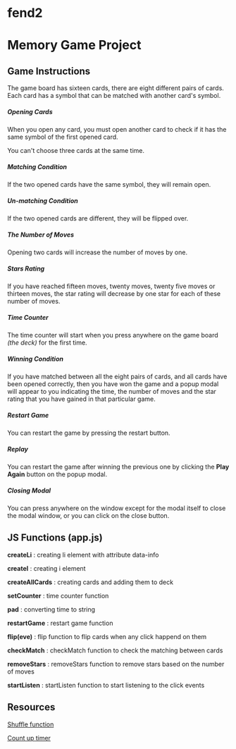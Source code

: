 # fend2

# Memory Game Project

## Game Instructions

The game board has sixteen cards, there are eight different pairs of cards.
Each card has a symbol that can be matched with another card's symbol.

##### Opening Cards

When you open any card, you must open another card to check if it has the same symbol of the first opened card.

You can't choose three cards at the same time.

##### Matching Condition

If the two opened cards have the same symbol, they will remain open.

##### Un-matching Condition

If the two opened cards are different, they will be flipped over.

##### The Number of Moves

Opening two cards will increase the number of moves by one.

##### Stars Rating

If you have reached fifteen moves, twenty moves, twenty five moves or thirteen moves, the star rating will decrease by one star for each of these number of moves.

##### Time Counter

The time counter will start when you press anywhere on the game board _(the deck)_ for the first time.

##### **Winning Condition**

If you have matched between all the eight pairs of cards, and all cards have been opened correctly, then you have won the game and a popup modal will appear to you indicating the time, the number of moves and the star rating that you have gained in that particular game.

##### Restart Game

You can restart the game by pressing the restart button.

##### Replay

You can restart the game after winning the previous one by clicking the **Play Again** button on the popup modal.

##### Closing Modal

You can press anywhere on the window except for the modal itself to close the modal window, or you can click on the close button.

## JS Functions (app.js)

**createLi** : creating li element with attribute data-info

**createI** : creating i element

**createAllCards** : creating cards and adding them to deck

**setCounter** : time counter function

**pad** : converting time to string

**restartGame** : restart game function

**flip(eve)** : flip function to flip cards when any click happend on them

**checkMatch** : checkMatch function to check the matching between cards

**removeStars** : removeStars function to remove stars based on the number of moves

**startListen** : startListen function to start listening to the click events

## Resources

[Shuffle function](http://stackoverflow.com/a/2450976)

[Count up timer](https://stackoverflow.com/a/5517836)
